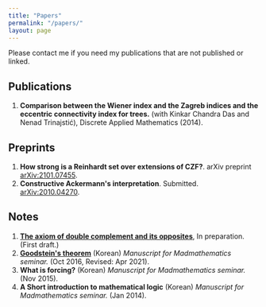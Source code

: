 ```yaml
---
title: "Papers"
permalink: "/papers/"
layout: page
---
```


Please contact me if you need my publications that are not published or linked.

Publications
------------

1. **Comparison between the Wiener index and the Zagreb indices and the eccentric connectivity index for trees.** (with Kinkar Chandra Das and Nenad Trinajstić), Discrete Applied Mathematics (2014).

Preprints
------------

1. **How strong is a Reinhardt set over extensions of CZF?**. arXiv preprint [arXiv:2101.07455](https://arxiv.org/abs/2101.07455).
1. **Constructive Ackermann's interpretation**. Submitted. [arXiv:2010.04270](http://arxiv.org/abs/2010.04270).


Notes
------------

1. [**The axiom of double complement and its opposites**](../files/doublecomplement_draft.pdf), In preparation. (First draft.) 
1. [**Goodstein's theorem**](../files/Goodstein.pdf) (Korean) *Manuscript for Madmathematics seminar.* (Oct 2016, Revised: Apr 2021).
1. **What is forcing?** (Korean) *Manuscript for Madmathematics seminar.* (Nov 2015).
1. **A Short introduction to mathematical logic** (Korean) *Manuscript for Madmathematics seminar.* (Jan 2014).